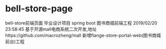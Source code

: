 # bell-store-page
bell-store前端页面
毕业设计项目 spring boot 图书商城前端工程 2019/02/20 23:58:45 
基于开源mall电商系统二次开发,地址https://github.com/macrozheng/mall
新增flange-store-portal-web(图书商城前台)工程
